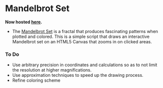 # Mandelbrot Set

**Now hosted [here](http://aymarino.github.io/mandelbrot-set-js/).**

* The [Mandelbrot Set](http://en.wikipedia.org/wiki/Mandelbrot_set) is a fractal that produces fascinating patterns when plotted and colored. This is a simple script that draws an interactive Mandelbrot set on an HTML5 Canvas that zooms in on clicked areas.

### To Do
* Use arbitrary precision in coordinates and calculations so as to not limit the resolution at higher magnifications.
* Use approximation techniques to speed up the drawing process.
* Refine coloring scheme
